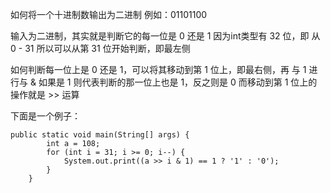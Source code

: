 如何将一个十进制数输出为二进制
例如：01101100

输入为二进制，其实就是判断它的每一位是 0 还是 1
因为int类型有 32 位，即 从 0 - 31
所以可以从第 31 位开始判断，即最左侧

如何判断每一位上是 0 还是 1，可以将其移动到第 1 位上，即最右侧，再 与 1 进行与 &
如果是 1 则代表判断的那一位上也是 1，反之则是 0
而移动到第 1 位上的操作就是 >> 运算

下面是一个例子：
```
public static void main(String[] args) {
        int a = 108;
        for (int i = 31; i >= 0; i--) {
            System.out.print((a >> i & 1) == 1 ? '1' : '0');
        }
    }
```
